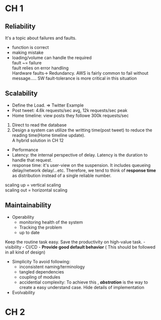 
# CH 1  

## Reliability  

It's a topic about failures and faults.  
- function is correct  
- making mistake  
- loading/volume can handle the required  
fault ~= failure  
fault relies on error handling  
Hardware faults-> Redundancy. AWS is fairly common to fail without message..... SW fault-tolerance is more critical in this situation  

## Scalability  
- Define the Load. => Twitter Example  
- Post tweet: 4.6k requests/sec avg, 12k requests/sec peak  
- Home timeline: view posts they followe 300k requests/sec  
1) Direct to read the database  
2) Design a system can utilize the writting time(post tweet) to reduce the reading time(Home timeline update).  
A hybrid solution in CH 12  
- Performance  
- Latency: the internal perspective of delay. Latency is the duration to handle that request.  
- response time: it's user-view on the suspension. It includes queueing delay/network delay/...etc. Therefore, we tend to think of **response time** as distribution instead of a single reliable number.  
  

scaling up = vertical scaling  
scaling out = horizontal scaling  
  

## Maintainability  

- Operability
	- monitoring health of the system
	- Tracking the problem
	- up to date

Keep the routine task easy. Save the productivity on high-value task. 
	- visibility
	- CI/CD
	- **Provide good default behavior** ( This should be followed in all kind of design)
- Simplicity
	To avoid following:
	- inconsistent naming/terminology
	- tangled dependencies
	- coupling of modules
	- accidential complexity: To achieve this , ***abstration*** is the way to create a easy understand case. Hide details of implementation
- Evolvability
# CH 2

<!--stackedit_data:
eyJoaXN0b3J5IjpbLTE1NTIzMzEwODQsMTQ2MTIwODgsMzYwNT
kyMTA2LC0yMTM3NjMyMDcwLDM0Mjc1MzUyMywzMDM2MjI1NzYs
MTkwNjgxNTAyNywtMTU4MDM0NjgwNCw0MzE5OTc1MDcsMjQzND
E4MjMzLDMxMjg3ODYwOCwtMzg3MzY0NjE4LDM2MTkyMTA3Miwt
MzAyNjI3NDAxLDEwMDQ4NzcwMjFdfQ==
-->